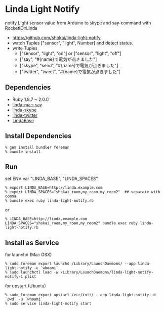 Linda Light Notify
==================
notify Light sensor value from Arduino to skype and say-command with RocketIO::Linda

- https://github.com/shokai/linda-light-notify
- watch Tuples ["sensor", "light", Number] and detect status.
- write Tuples
  - ["sensor", "light", "on"] or ["sensor", "light", "off"]
  - ["say", "#{name}で電気が点きました"]
  - ["skype", "send", "#{name}で電気が点きました"]
  - ["twitter", "tweet", "#{name}で電気が点きました"]

Dependencies
------------
- Ruby 1.8.7 ~ 2.0.0
- [linda-mac-say](https://github.com/shokai/linda-mac-say)
- [linda-skype](https://github.com/shokai/linda-skype)
- [linda-twitter](https://github.com/shokai/linda-twitter)
- [LindaBase](https://github.com/shokai/linda-base)


Install Dependencies
--------------------

    % gem install bundler foreman
    % bundle install


Run
---

set ENV var "LINDA_BASE", "LINDA_SPACES"

    % export LINDA_BASE=http://linda.example.com
    % export LINDA_SPACES="shokai_room,my_room,my_room2"  ## separate with comma
    % bundle exec ruby linda-light-notify.rb

or

    % LINDA_BASE=http://linda.example.com LINDA_SPACES="shokai_room,my_room,my_room2" bundle exec ruby linda-light-notify.rb


Install as Service
------------------

for launchd (Mac OSX)

    % sudo foreman export launchd /Library/LaunchDaemons/ --app linda-light-notify -u `whoami`
    % sudo launchctl load -w /Library/LaunchDaemons/linda-light-notify-notify-1.plist

for upstart (Ubuntu)

    % sudo foreman export upstart /etc/init/ --app linda-light-notify -d `pwd` -u `whoami`
    % sudo service linda-light-notify start
